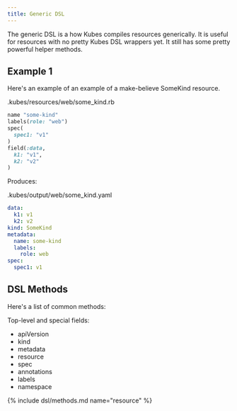 ```yaml
---
title: Generic DSL
---
```


The generic DSL is a how Kubes compiles resources generically. It is useful for resources with no pretty Kubes DSL wrappers yet.  It still has some pretty powerful helper methods.

## Example 1

Here's an example of an example of a make-believe SomeKind resource.

.kubes/resources/web/some_kind.rb

```ruby
name "some-kind"
labels(role: "web")
spec(
  spec1: "v1"
)
field(:data,
  k1: "v1",
  k2: "v2"
)
```

Produces:

.kubes/output/web/some_kind.yaml

```yaml
data:
  k1: v1
  k2: v2
kind: SomeKind
metadata:
  name: some-kind
  labels:
    role: web
spec:
  spec1: v1
```

## DSL Methods

Here's a list of common methods:

Top-level and special fields:

* apiVersion
* kind
* metadata
* resource
* spec
* annotations
* labels
* namespace

{% include dsl/methods.md name="resource" %}
